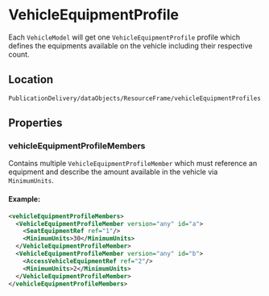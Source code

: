 # VehicleEquipmentProfile

Each `VehicleModel` will get one `VehicleEquipmentProfile` profile which defines the equipments available on the vehicle including their respective count.

## Location

```
PublicationDelivery/dataObjects/ResourceFrame/vehicleEquipmentProfiles
```

## Properties

### vehicleEquipmentProfileMembers
Contains multiple `VehicleEquipmentProfileMember` which must reference an equipment and describe the amount available in the vehicle via `MinimumUnits`.

#### Example:

```xml
<vehicleEquipmentProfileMembers>
  <VehicleEquipmentProfileMember version="any" id="a">
    <SeatEquipmentRef ref="1"/>
    <MinimumUnits>30</MinimumUnits>
  </VehicleEquipmentProfileMember>
  <VehicleEquipmentProfileMember version="any" id="b">
    <AccessVehicleEquipmentRef ref="2"/>
    <MinimumUnits>2</MinimumUnits>
  </VehicleEquipmentProfileMember>
</vehicleEquipmentProfileMembers>
```

